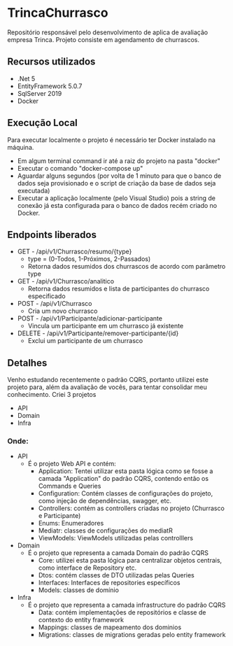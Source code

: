 # TrincaChurrasco

Repositório responsável pelo desenvolvimento de aplica de avaliação empresa Trinca.
Projeto consiste em agendamento de churrascos.

## Recursos utilizados
- .Net 5
- EntityFramework 5.0.7
- SqlServer 2019
- Docker

## Execução Local
 Para executar localmente o projeto é necessário ter Docker instalado na máquina.
 - Em algum terminal command ir até a raiz do projeto na pasta "docker"
 - Executar o comando "docker-compose up"
 - Aguardar alguns segundos (por volta de 1 minuto para que o banco de dados seja provisionado e o script de criação da base de dados seja executada)
 - Executar a aplicação localmente (pelo Visual Studio) pois a string de conexão já esta configurada para o banco de dados recém criado no Docker.

## Endpoints liberados
- GET - /api/v1/Churrasco/resumo/{type}
  - type = (0-Todos, 1-Próximos, 2-Passados)
  - Retorna dados resumidos dos churrascos de acordo com parâmetro type
- GET - /api/v1/Churrasco/analitico
  - Retorna dados resumidos e lista de participantes do churrasco especificado
- POST - /api/v1/Churrasco
  - Cria um novo churrasco
- POST - /api/v1/Participante/adicionar-participante
  - Vincula um participante em um churrasco já existente
- DELETE - /api/v1/Participante/remover-participante/{id}
  - Exclui um participante de um churrasco

## Detalhes
Venho estudando recentemente o padrão CQRS, portanto utilizei este projeto para, além da avaliação de vocês, para tentar consolidar meu conhecimento.
Criei 3 projetos
- API
- Domain
- Infra

### Onde:
- API
  - É o projeto Web API e contém:
    - Application: Tentei utilizar esta pasta lógica como se fosse a camada "Application" do padrão CQRS, contendo então os Commands e Queries
    - Configuration: Contém classes de configurações do projeto, como injeção de dependências, swagger, etc.
    - Controllers: contém as controllers criadas no projeto (Churrasco e Participante)
    - Enums: Enumeradores
    - Mediatr: classes de configurações do mediatR
    - ViewModels: ViewModels utilizadas pelas controlllers
- Domain
  - É o projeto que representa a camada Domain do padrão CQRS
    - Core: utilizei esta pasta lógica para centralizar objetos centrais, como interface de Repository etc.
    - Dtos: contém classes de DTO utilizadas pelas Queries
    - Interfaces: Interfaces de repositories específicos
    - Models: classes de domínio
- Infra
  - É o projeto que representa a camada infrastructure do padrão CQRS
    - Data: contém implementações de repositórios e classe de contexto do entity framework
    - Mappings: classes de mapeamento dos dominios
    - Migrations: classes de migrations geradas pelo entity framework
